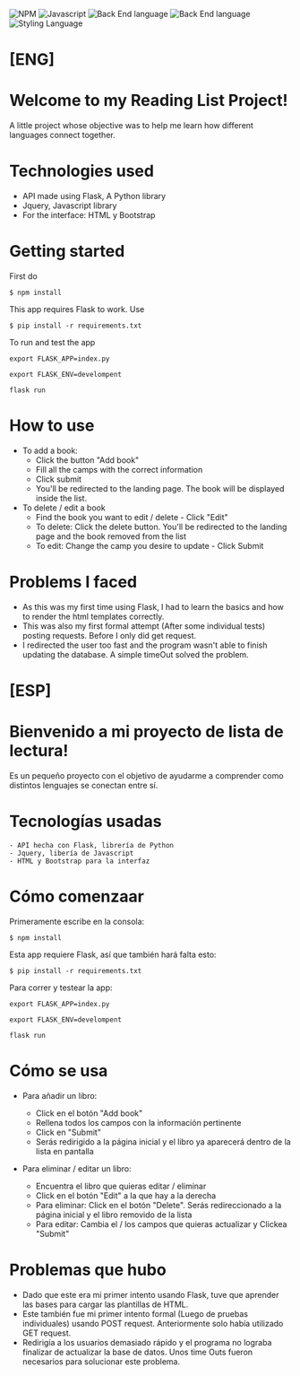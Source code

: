 ![NPM](https://img.shields.io/badge/NPM-6.14.11-green)
![Javascript](https://img.shields.io/badge/JQuery-2.2.4-yellow)
![Back End language](https://img.shields.io/badge/Python-3.9.5-blue)
![Back End language](https://img.shields.io/badge/Flask-1.1.2-blue)
![Styling Language](https://img.shields.io/badge/Bootstrap-4.4.1-blueviolet)

# [ENG]

# Welcome to my Reading List Project!

A little project whose objective was to help me learn how different languages connect together.

# Technologies used

- API made using Flask, A Python library
- Jquery, Javascript library
- For the interface: HTML y Bootstrap

# Getting started

First do

`$ npm install`

This app requires Flask to work. Use

`$ pip install -r requirements.txt `

To run and test the app

`export FLASK_APP=index.py`

`export FLASK_ENV=develompent`

`flask run`

# How to use

- To add a book:
  - Click the button "Add book"
  - Fill all the camps with the correct information
  - Click submit
  - You'll be redirected to the landing page. The book will be displayed inside the list.
- To delete / edit a book
  - Find the book you want to edit / delete - Click "Edit"
  - To delete: Click the delete button. You'll be redirected to the landing page and the book removed from the list
  - To edit: Change the camp you desire to update - Click Submit

# Problems I faced

- As this was my first time using Flask, I had to learn the basics and how to render the html templates correctly.
- This was also my first formal attempt (After some individual tests) posting requests. Before I only did get request.
- I redirected the user too fast and the program wasn't able to finish updating the database. A simple timeOut solved the problem.

# [ESP]

# Bienvenido a mi proyecto de lista de lectura!

Es un pequeño proyecto con el objetivo de ayudarme a comprender como distintos lenguajes se conectan entre sí.

# Tecnologías usadas

    - API hecha con Flask, librería de Python
    - Jquery, libería de Javascript
    - HTML y Bootstrap para la interfaz

# Cómo comenzaar

Primeramente escribe en la consola:

`$ npm install`

Esta app requiere Flask, así que también hará falta esto:

`$ pip install -r requirements.txt `

Para correr y testear la app:

`export FLASK_APP=index.py`

`export FLASK_ENV=develompent`

`flask run`

# Cómo se usa

- Para añadir un libro:

  - Click en el botón "Add book"
  - Rellena todos los campos con la información pertinente
  - Click en "Submit"
  - Serás redirigido a la página inicial y el libro ya aparecerá dentro de la lista en pantalla

- Para eliminar / editar un libro:
  - Encuentra el libro que quieras editar / eliminar
  - Click en el botón "Edit" a la que hay a la derecha
  - Para eliminar: Click en el botón "Delete". Serás redireccionado a la página inicial y el libro removido de la lista
  - Para editar: Cambia el / los campos que quieras actualizar y Clickea "Submit"

# Problemas que hubo

- Dado que este era mi primer intento usando Flask, tuve que aprender las bases para cargar las plantillas de HTML.
- Este también fue mi primer intento formal (Luego de pruebas individuales) usando POST request. Anteriormente solo había utilizado GET request.
- Redirigía a los usuarios demasiado rápido y el programa no lograba finalizar de actualizar la base de datos. Unos time Outs fueron necesarios para solucionar este problema.
